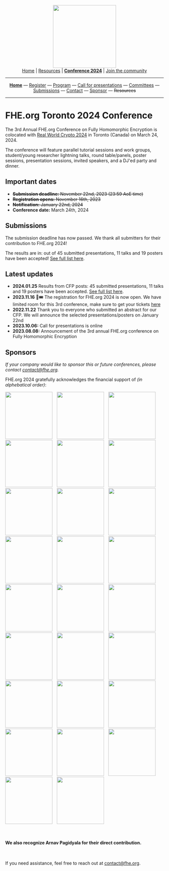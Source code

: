 <!-- Main header navigation -->
<p align="center">
  <img width="200" src="https://user-images.githubusercontent.com/5758427/180978488-db825482-5a58-4c7c-9589-c494a6f0be04.png"><br/>
  <a href="https://fhe-org.github.io">Home</a> | <a href="https://fhe-org.github.io/resources">Resources</a> | <b><a href="https://fhe-org.github.io/conferences/conference-2024/">Conference 2024</a></b> | <a href="https://fhe-org.github.io/community">Join the community</a>
</p>
<hr/>
<!-- /Main header navigation -->



<!-- Header conference 2024 links -->
<p align="center">
  <a href="https://fhe-org.github.io/conferences/conference-2024/"><b>Home</b></a>
  —
  <a href="https://lu.ma/fhe-org-conference-2024-tickets">Register</a>
  —
  <a href="https://fhe-org.github.io/conferences/conference-2024/program">Program</a>
  —
  <a href="https://fhe-org.github.io/conferences/conference-2024/call-for-presentations"> Call for presentations</a>
  —
  <a href="https://fhe-org.github.io/conferences/conference-2024/committees">Committees</a>
  —
  <a href="https://easychair.org/conferences/?conf=fheorg2024" target="_blank">Submissions</a>
  —
  <a href="https://fhe-org.github.io/conferences/conference-2024/contact">Contact</a>
  —
  <a href="https://fhe-org.github.io/conferences/conference-2024/sponsor">Sponsor</a>
  —
  <strike>Resources</strike>
</p>
<hr/>
<!-- /Header conference 2024 links -->



# FHE.org Toronto 2024 Conference
The 3rd Annual FHE.org Conference on Fully Homomorphic Encryption is colocated with [Real World Crypto 2024](https://rwc.iacr.org/2024/colocated.php) in Toronto (Canada) on March 24, 2024.

The conference will feature parallel tutorial sessions and work groups, student/young researcher lightning talks, round table/panels, poster sessions, presentation sessions, invited speakers, and a DJ'ed party and dinner. 

## Important dates
- ~~**Submission deadline:** November 22nd, 2023 (23:59 AoE time)~~
- ~~**Registration opens:** November 16th, 2023~~
- ~~**Notification:** January 22nd, 2024~~
- **Conference date:** March 24th, 2024

## Submissions

The submission deadline has now passed. We thank all submitters for their contribution to FHE.org 2024!

The results are in: out of 45 submitted presentations, 11 talks and 19 posters have been accepted! [See full list here](https://fhe.org/2024/program).


## Latest updates
- **2024.01.25** Results from CFP posts: 45 submitted presentations, 11 talks and 19 posters have been accepted. [See full list here](https://fhe.org/2024/program).
- **2023.11.16** 🎉🎟 The registration for FHE.org 2024 is now open. We have limited room for this 3rd conference, make sure to get your tickets [here](https://lu.ma/fhe-org-conference-2024-tickets)
- **2022.11.22** Thank you to everyone who submitted an abstract for our CFP. We will announce the selected presentations/posters on January 22nd
- **2023.10.06:** Call for presentations is online
- **2023.08.08:** Announcement of the 3rd annual FHE.org conference on Fully Homomorphic Encryption


## Sponsors

*If your company would like to sponsor this or future conferences, please contact contact@fhe.org.*

FHE.org 2024 gratefully acknowledges the financial support of <i>(in alphebatical order)</i>:

<span style="padding-right:10px"><a href="https://aws.amazon.com/"><img src="https://github.com/FHE-org/fhe-org.github.io/assets/37557436/5b6eaaaf-d115-41ff-b2da-e3643bb06db1" width="150px"></a></span> 
<span style="padding-right:10px"><a href="https://brside.com/"><img src="https://github.com/FHE-org/fhe-org.github.io/assets/37557436/6f4f7bd1-1e13-4671-912a-26035131310f" width="150px"></a></span> 
<span style="padding-right:10px"><a href="https://cornami.com/"><img src="https://github.com/FHE-org/fhe-org.github.io/assets/37557436/5501b8c7-c676-4527-b00f-f4b97e8e19f9" width="150px"></a></span> 
<span style="padding-right:10px"><a href="https://cryptoexperts.com/"><img src="https://github.com/FHE-org/fhe-org.github.io/assets/37557436/7478150a-fe4e-4d79-b7fa-a28015dad6ec" width="150px"></a></span> 
<span style="padding-right:10px"><a href="https://desilo.ai/"><img src="https://github.com/FHE-org/fhe-org.github.io/assets/37557436/fd3f8a34-c3c3-4f79-ae17-deb2cc93374f" width="150px"></a></span>
<span style="padding-right:10px"><a href="https://eaglys.com/"><img src="https://github.com/FHE-org/fhe-org.github.io/assets/37557436/54a0bb9f-0546-44cb-a1ed-7d0b9785fbd1" width="150px"></a></span>
<span style="padding-right:10px"><a href="https://enveil.com/"><img src="https://github.com/FHE-org/fhe-org.github.io/assets/37557436/87f3007c-1721-490d-98d0-cea5d7e9f9fd" width="150px"></a></span>
<span style="padding-right:10px"><a href="https://fabriccryptography.com/"><img src="https://github.com/FHE-org/fhe-org.github.io/assets/37557436/695f8ca7-87ec-4173-b790-c8d01426f52a" width="150px"></a></span>
<span style="padding-right:10px"><a href="https://flashbots.net/"><img src="https://github.com/FHE-org/fhe-org.github.io/assets/37557436/a35b379f-bfc6-4abc-99a7-9a3c7f1a3e38" width="150px"></a></span>
<span style="padding-right:10px"><a href="https://heaan.it/"><img src="https://user-images.githubusercontent.com/5758427/216011474-c46580f9-e239-4582-ad21-7cc091cbff18.png" width="150px"></a></span>
<span style="padding-right:10px"><a href="https://www.inco.network/"><img src="https://github.com/FHE-org/fhe-org.github.io/assets/37557436/386095b7-306b-45b0-baa3-d6a1d2d6bca1" width="150px"></a></span>
<span style="padding-right:10px"><a href="https://www.ingonyama.com/"><img src="https://github.com/FHE-org/fhe-org.github.io/assets/37557436/ed42c7a5-22cf-446a-8478-403726db85d1" width="150px"></a></span>
<span style="padding-right:10px"><a href="https://lambdaclass.com/"><img src="https://github.com/FHE-org/fhe-org.github.io/assets/37557436/5ce3c1d2-dbbe-4556-a2e1-9e3e1d271e0a" width="150px"></a></span>
<span style="padding-right:10px"><a href="https://leastauthority.com/"><img src="https://github.com/FHE-org/fhe-org.github.io/assets/37557436/3ae60557-35ca-408e-94ba-a8c80da21acb" width="150px"></a></span>
<span style="padding-right:10px"><a href="https://loricacyber.com/"><img src="https://github.com/FHE-org/fhe-org.github.io/assets/37557436/0ea1412f-75eb-46ba-a940-71289fd53d21" width="150px"></a></span>
<span style="padding-right:10px"><a href="https://olvid.io/"><img src="https://github.com/FHE-org/fhe-org.github.io/assets/37557436/9a62d077-fd7e-4cd7-8869-2ad0e7bd1e86" width="150px"></a></span>
<span style="padding-right:10px"><a href="https://ostif.org/"><img src="https://github.com/FHE-org/fhe-org.github.io/assets/37557436/b72327e2-8d76-44e7-a635-744a9d2ebb5c" width="150px"></a></span>
<span style="padding-right:10px"><a href="https://optalysys.com/"><img src="https://github.com/FHE-org/fhe-org.github.io/assets/37557436/604f8663-a8de-4619-939f-f35d8c166d7f" width="150px"></a></span>
<span style="padding-right:10px"><a href="https://privasea.ai/"><img src="https://github.com/FHE-org/fhe-org.github.io/assets/37557436/29fa56ac-562e-48f5-9924-2deaf4025e9d" width="150px"></a></span>
<span style="padding-right:10px"><a href="https://shostack.org/"><img src="https://github.com/FHE-org/fhe-org.github.io/assets/37557436/a1d21430-aefe-49dd-b0e8-3ae7747fad96" width="150px"></a></span>
<span style="padding-right:10px"><a href="https://symbolic.software/"><img src="https://github.com/FHE-org/fhe-org.github.io/assets/37557436/7262cee7-f4bd-4f08-983e-03356ddda49c" width="150px"></a></span>
<span style="padding-right:10px"><a href="https://tekkare.com/"><img src="https://github.com/FHE-org/fhe-org.github.io/assets/37557436/7f5a5c0d-415b-4450-b7ba-4e670461014d" width="150px"></a></span>
<span style="padding-right:10px"><a href="https://the.engineer/"><img src="https://github.com/FHE-org/fhe-org.github.io/assets/37557436/7b16bcd9-cdbe-4924-956d-caa3adf34697" width="150px"></a></span>
<span style="padding-right:10px"><a href="https://tt-logic.ai/"><img src="https://github.com/FHE-org/fhe-org.github.io/assets/37557436/aa76cacd-a5d5-491c-837f-b2e7b2fda593" width="150px"></a></span>
<span style="padding-right:10px"><a href="https://vaultchem.com/"><img src="https://github.com/FHE-org/fhe-org.github.io/assets/37557436/25977b87-d294-4868-8acb-f3193fa42ace" width="150px"></a></span>
<span style="padding-right:10px"><a href="https://zama.ai"><img src="https://user-images.githubusercontent.com/5758427/185637978-55314bc6-ae80-4afd-9010-0c70f8cb963d.png" width="150px"></a>

<br><br>
<b>We also recognize Arnav Pagidyala for their direct contribution.</b>

<br><br>
If you need assistance, feel free to reach out at contact@fhe.org.

